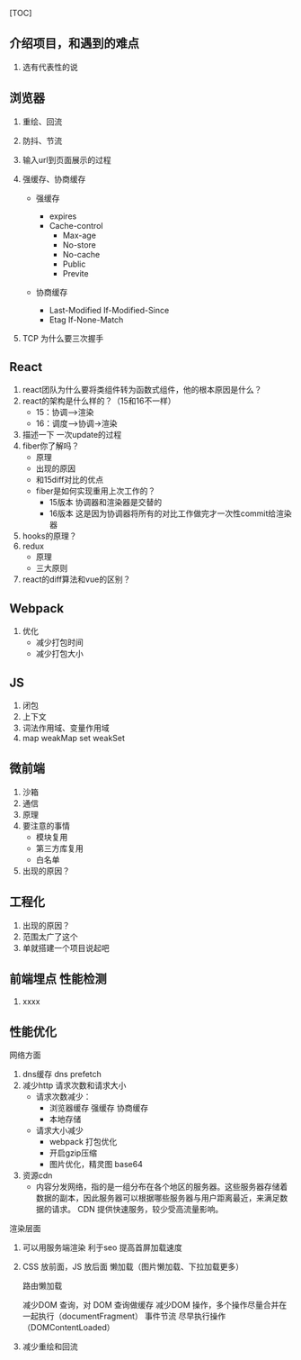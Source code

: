 [TOC]

## 介绍项目，和遇到的难点

1. 选有代表性的说

## 浏览器

1. 重绘、回流

2. 防抖、节流

3. 输入url到页面展示的过程

4. 强缓存、协商缓存

   - 强缓存
     - expires
     - Cache-control
       - Max-age
       - No-store
       - No-cache
       - Public
       - Previte

   - 协商缓存
     - Last-Modified   If-Modified-Since
     - Etag   If-None-Match

5. TCP 为什么要三次握手

## React

1. react团队为什么要将类组件转为函数式组件，他的根本原因是什么？
2. react的架构是什么样的？（15和16不一样）
   - 15：协调—>渲染
   - 16：调度—>协调->渲染
3. 描述一下 一次update的过程
4. fiber你了解吗？
   - 原理
   - 出现的原因
   - 和15diff对比的优点
   - fiber是如何实现重用上次工作的？
     - 15版本 协调器和渲染器是交替的
     - 16版本 这是因为协调器将所有的对比工作做完才一次性commit给渲染器
5. hooks的原理？
6. redux
   - 原理
   - 三大原则
7. react的diff算法和vue的区别？

## Webpack

1. 优化
   - 减少打包时间
   - 减少打包大小

## JS

1. 闭包
2. 上下文
3. 词法作用域、变量作用域
4. map weakMap set weakSet

## 微前端

1. 沙箱
2. 通信
3. 原理
4. 要注意的事情
   - 模块复用
   - 第三方库复用
   - 白名单
5. 出现的原因？

## 工程化

1. 出现的原因？
2. 范围太广了这个
3. 单就搭建一个项目说起吧

## 前端埋点 性能检测

1. xxxx

## 性能优化

网络方面

1. dns缓存 dns prefetch
2. 减少http 请求次数和请求大小
   - 请求次数减少：
     - 浏览器缓存 强缓存 协商缓存
     - 本地存储
   - 请求大小减少
     - webpack 打包优化
     - 开启gzip压缩
     - 图片优化，精灵图 base64
3. 资源cdn
   - 内容分发网络，指的是一组分布在各个地区的服务器。这些服务器存储着数据的副本，因此服务器可以根据哪些服务器与用户距离最近，来满足数据的请求。 CDN 提供快速服务，较少受高流量影响。

渲染层面

1. 可以用服务端渲染 利于seo 提高首屏加载速度

2. CSS 放前面，JS 放后面
   懒加载（图片懒加载、下拉加载更多）

   路由懒加载

   减少DOM 查询，对 DOM 查询做缓存
   减少DOM 操作，多个操作尽量合并在一起执行（documentFragment）
   事件节流
   尽早执行操作（DOMContentLoaded）

3. 减少重绘和回流

